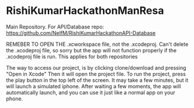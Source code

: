 # RishiKumarHackathonManResa
Main Repository. For API/Database repo: https://github.com/NelfM/RishiKumarHackathonAPI-Database


REMEBER TO OPEN THE .xcworkspace file, not the .xcodeproj. 
Can't delete the .xcodeproj file, so sorry but the app will not function properly if the .xcodeproj file is run. This applies for both repositories

The way to access our project, is by clicking clone/download and pressing "Open in Xcode"
Then it will open the project file. To run the project, press the play button in the top left of the screen. It may take a few minutes, 
but it will launch a simulated iphone. After waiting a few moments, the app will automatically launch, and you can use it just like a
normal app on your phone.
